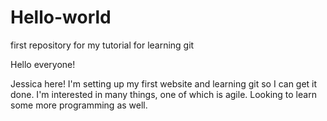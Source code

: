 # Hello-world
first repository for my tutorial for learning git

Hello everyone!

Jessica here! I'm setting up my first website and learning git so I can get it done. 
I'm interested in many things, one of which is agile. Looking to learn some more programming as well.
